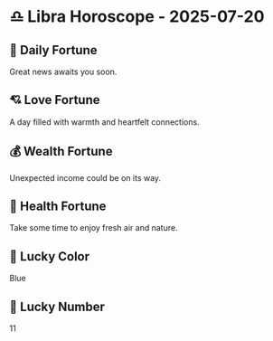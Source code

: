 # ♎ Libra Horoscope - 2025-07-20

## 🎯 Daily Fortune

Great news awaits you soon.

## 💘 Love Fortune

A day filled with warmth and heartfelt connections.

## 💰 Wealth Fortune

Unexpected income could be on its way.

## 🌱 Health Fortune

Take some time to enjoy fresh air and nature.

## 🎨 Lucky Color

Blue

## 🔢 Lucky Number

11
